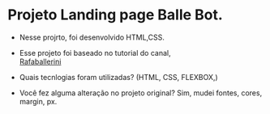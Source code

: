 # Projeto Landing page Balle Bot.


* Nesse projrto, foi desenvolvido HTML,CSS.

* Esse projeto foi baseado no tutorial do canal,  
[Rafaballerini](https://www.youtube.com/watch?v=llF6vD-RljE/frontbox-statter-files) 
  
 * Quais tecnlogias foram utilizadas? (HTML, CSS, FLEXBOX,)
  
* Você fez alguma alteração no projeto original? Sim, mudei fontes, cores, margin, px.
